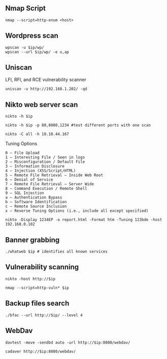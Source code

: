 ## Nmap Script

	nmap --script=http-enum <host>
## Wordpress scan

	wpscan -u $ip/wp/
	wpscan --url $ip/wp/ -e u,ap


## Uniscan

LFI, RFI, and RCE vulnerability scanner

	uniscan -u http://192.168.1.202/ -qd

## Nikto web server scan

	nikto -h $ip
  
	nikto -h $ip -p 80,8080,1234 #test different ports with one scan

	nikto -C all -h 10.10.44.167


Tuning Options

	0 – File Upload	
	1 – Interesting File / Seen in logs	
	2 – Misconfiguration / Default File	
	3 – Information Disclosure	
	4 – Injection (XSS/Script/HTML)	
	5 – Remote File Retrieval – Inside Web Root	
	6 – Denial of Service	
	7 – Remote File Retrieval – Server Wide	
	8 – Command Execution / Remote Shell	
	9 – SQL Injection	
	a – Authentication Bypass	
	b – Software Identification	
	c – Remote Source Inclusion	
	x – Reverse Tuning Options (i.e., include all except specified)

	nikto -Display 1234EP -o report.html -Format htm -Tuning 123bde -host 192.168.0.102
## Banner grabbing

	./whatweb $ip # identifies all known services

## Vulnerability scanning

	nikto -host http://$ip

	nmap --script=http-vuln* $ip


## Backup files search

	./bfac --url http://$ip/ --level 4

## WebDav

	davtest -move -sendbd auto -url http://$ip:8080/webdav/

	cadaver http://$ip:8080/webdav/